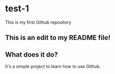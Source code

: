 # test-1
This is my first Github repository 
## This is an edit to my README file!
## What does it do?
It's a simple project to learn how to use Github.
